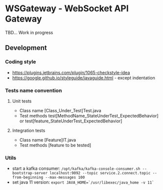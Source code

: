 # WSGateway - WebSocket API Gateway
TBD... Work in progress

## Development

### Coding style

- https://plugins.jetbrains.com/plugin/1065-checkstyle-idea
- https://google.github.io/styleguide/javaguide.html - except indentation

### Tests name convention
1. Unit tests
    - Class name [Class_Under_Test]Test.java
    - Test methods test[MethodName_StateUnderTest_ExpectedBehavior] or test[feature_StateUnderTest_ExpectedBehavior]

2. Integration tests
    - Class name [Feature]IT.java
    - Test methods [feature to be tested]
    
### Utils
    
  - start a kafka consumer: ```/opt/kafka/kafka-console-consumer.sh --bootstrap-server localhost:9092 --topic service.2.connect.topic --from-beginning --max-messages 100```
  - set java 11 version: ```export JAVA_HOME=`/usr/libexec/java_home -v 11` ``` 